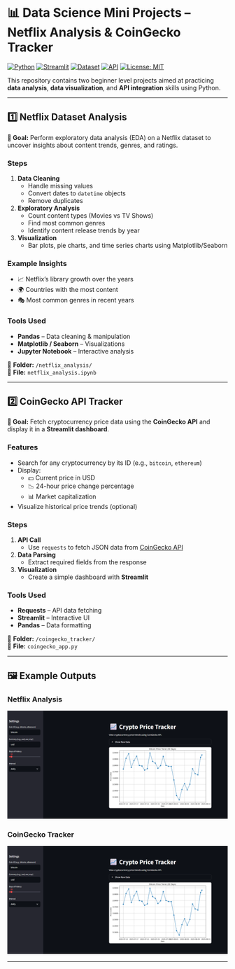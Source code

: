 # 📊 Data Science Mini Projects – Netflix Analysis & CoinGecko Tracker

[![Python](https://img.shields.io/badge/Python-3.9%2B-blue)](https://www.python.org/)
[![Streamlit](https://img.shields.io/badge/Streamlit-App-red)](https://streamlit.io)
[![Dataset](https://img.shields.io/badge/Dataset-Netflix-orange)](https://www.kaggle.com/shivamb/netflix-shows)
[![API](https://img.shields.io/badge/API-CoinGecko-yellow)](https://www.coingecko.com/en/api)
[![License: MIT](https://img.shields.io/badge/License-MIT-green)](LICENSE)

This repository contains two beginner level projects aimed at practicing **data analysis**, **data visualization**, and **API integration** skills using Python.

---

## **1️⃣ Netflix Dataset Analysis**

**🎯 Goal:** Perform exploratory data analysis (EDA) on a Netflix dataset to uncover insights about content trends, genres, and ratings.

### **Steps**
1. **Data Cleaning**
   - Handle missing values
   - Convert dates to `datetime` objects
   - Remove duplicates
2. **Exploratory Analysis**
   - Count content types (Movies vs TV Shows)
   - Find most common genres
   - Identify content release trends by year
3. **Visualization**
   - Bar plots, pie charts, and time series charts using Matplotlib/Seaborn

### **Example Insights**
- 📈 Netflix’s library growth over the years  
- 🌍 Countries with the most content  
- 🎭 Most common genres in recent years  

### **Tools Used**
- **Pandas** – Data cleaning & manipulation  
- **Matplotlib / Seaborn** – Visualizations  
- **Jupyter Notebook** – Interactive analysis  

📂 **Folder:** `/netflix_analysis/`  
📄 **File:** `netflix_analysis.ipynb`

---

## **2️⃣ CoinGecko API Tracker**

**🎯 Goal:** Fetch cryptocurrency price data using the **CoinGecko API** and display it in a **Streamlit dashboard**.

### **Features**
- Search for any cryptocurrency by its ID (e.g., `bitcoin`, `ethereum`)
- Display:
  - 💵 Current price in USD
  - 📉 24-hour price change percentage
  - 📊 Market capitalization
- Visualize historical price trends (optional)

### **Steps**
1. **API Call**
   - Use `requests` to fetch JSON data from [CoinGecko API](https://www.coingecko.com/en/api)
2. **Data Parsing**
   - Extract required fields from the response
3. **Visualization**
   - Create a simple dashboard with **Streamlit**

### **Tools Used**
- **Requests** – API data fetching  
- **Streamlit** – Interactive UI  
- **Pandas** – Data formatting  

📂 **Folder:** `/coingecko_tracker/`  
📄 **File:** `coingecko_app.py`

---

## 🖼️ Example Outputs

### Netflix Analysis
![Netflix Plot Example](images/gecko.png)

### CoinGecko Tracker
![CoinGecko Dashboard Screenshot](images/gecko.png)

---

